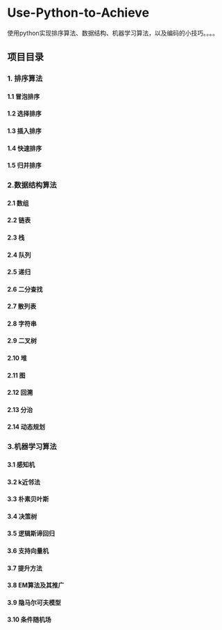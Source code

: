 # Use-Python-to-Achieve
使用python实现排序算法、数据结构、机器学习算法，以及编码的小技巧。。。。



## 项目目录

### 1. 排序算法

#### 1.1 冒泡排序

#### 1.2 选择排序

#### 1.3 插入排序

#### 1.4 快速排序

#### 1.5 归并排序



### 2.数据结构算法

#### 2.1 数组

#### 2.2 链表

#### 2.3 栈

#### 2.4 队列

#### 2.5 递归

#### 2.6 二分查找

#### 2.7 散列表

#### 2.8 字符串

#### 2.9 二叉树

#### 2.10 堆

#### 2.11 图

#### 2.12 回溯

#### 2.13 分治

#### 2.14 动态规划



### 3.机器学习算法

#### 3.1 感知机

#### 3.2 k近邻法

#### 3.3 朴素贝叶斯

#### 3.4 决策树

#### 3.5 逻辑斯谛回归

#### 3.6 支持向量机

#### 3.7 提升方法

#### 3.8 EM算法及其推广

#### 3.9 隐马尔可夫模型

#### 3.10 条件随机场

